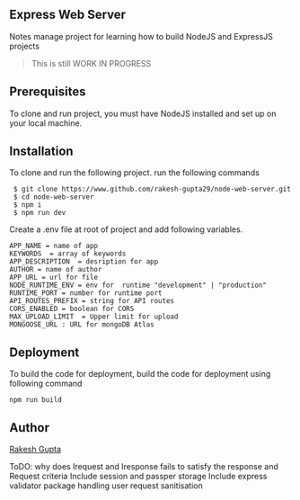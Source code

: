 ## Express Web Server

Notes manage project for learning how to build NodeJS and ExpressJS projects

> This is still WORK IN PROGRESS

## Prerequisites

To clone and run project, you must have NodeJS installed and set up on your local machine.

## Installation

To clone and run the following project. run the following commands

```
 $ git clone https://www.github.com/rakesh-gupta29/node-web-server.git
 $ cd node-web-server
 $ npm i
 $ npm run dev
```

Create a .env file at root of project and add following variables.

```
APP_NAME = name of app
KEYWORDS  = array of keywords
APP_DESCRIPTION  = desription for app
AUTHOR = name of author
APP_URL = url for file
NODE_RUNTIME_ENV = env for  runtime "development" | "production"
RUNTIME_PORT = number for runtime port
API_ROUTES_PREFIX = string for API routes
CORS_ENABLED = boolean for CORS
MAX_UPLOAD_LIMIT  = Upper limit for upload
MONGOOSE_URL : URL for mongoDB Atlas
```

## Deployment

To build the code for deployment, build the code for deployment using following command

```
npm run build
```

## Author

[Rakesh Gupta](https://www.github.com/rakesh-gupta29)

ToDO:
why does Irequest and Iresponse fails to satisfy the response and Request criteria
Include session and passper storage
Include express validator package
handling user request sanitisation

